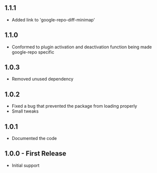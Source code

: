 ## 1.1.1
* Added link to 'google-repo-diff-minimap'

## 1.1.0
* Conformed to plugin activation and deactivation function being made google-repo specific

## 1.0.3
* Removed unused dependency

## 1.0.2
* Fixed a bug that prevented the package from loading properly
* Small tweaks

## 1.0.1
* Documented the code

## 1.0.0 - First Release
* Initial support